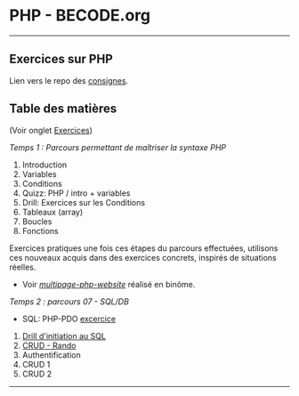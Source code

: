 # PHP - BECODE.org
___

## Exercices sur PHP

Lien vers le repo des [consignes](https://github.com/becodeorg/Johnson2/tree/master/06-PHP).

## Table des matières

(Voir onglet [Exercices](https://github.com/CharlotteTusset/PHP/tree/master/Exercices))

_Temps 1 : Parcours permettant de maîtriser la syntaxe PHP_

1. Introduction
2. Variables
3. Conditions
4. Quizz: PHP / intro + variables
5. Drill: Exercices sur les Conditions
6. Tableaux (array)
7. Boucles
8. Fonctions

Exercices pratiques une fois ces étapes du parcours effectuées, utilisons ces nouveaux acquis dans des exercices concrets, inspirés de situations réelles. 
* Voir *[multipage-php-website](https://github.com/CharlotteTusset/multipage-website-in-php)* réalisé en binôme. 

_Temps 2 : parcours 07 - SQL/DB_

* SQL: PHP-PDO [excercice](https://github.com/CharlotteTusset/php/tree/master/Exercices/SQL-php-pdo/PDO)
1. [Drill d'initiation au SQL](https://github.com/CharlotteTusset/php/tree/master/Exercices/SQL-php-pdo/1.%20Drill%20d'initiation) 
2. [CRUD - Rando](https://github.com/CharlotteTusset/php/tree/master/Exercices/SQL-php-pdo/2.%20CRUD%20-%20rando)
3. Authentification 
4. CRUD 1
5. CRUD 2

___


